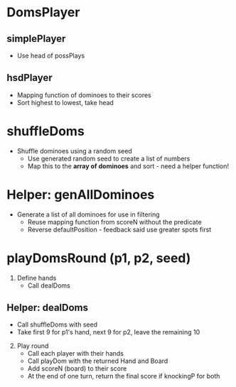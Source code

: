 # DomsPlayer

## simplePlayer

- Use head of possPlays

## hsdPlayer

- Mapping function of dominoes to their scores
- Sort highest to lowest, take head

# shuffleDoms

- Shuffle dominoes using a random seed
    - Use generated random seed to create a list of numbers
    - Map this to the **array of dominoes** and sort - need a helper function!

# Helper: genAllDominoes

- Generate a list of all dominoes for use in filtering
    - Reuse mapping function from scoreN without the predicate
    - Reverse defaultPosition - feedback said use greater spots first

# playDomsRound (p1, p2, seed)

1. Define hands
    - Call dealDoms

## Helper: dealDoms

- Call shuffleDoms with seed
- Take first 9 for p1's hand, next 9 for p2, leave the remaining 10

2. Play round
    - Call each player with their hands
    - Call playDom with the returned Hand and Board
    - Add scoreN (board) to their score
    - At the end of one turn, return the final score if knockingP for both
